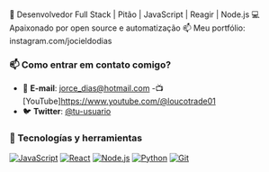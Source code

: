🚀 Desenvolvedor Full Stack | Pitão | JavaScript | Reagir | Node.js
💻 Apaixonado por open source e automatização
📫 Meu portfólio: instagram.com/jocieldodias
### 📫 Como entrar em contato comigo?
- 📧 **E-mail**: [jorce_dias@hotmail.com](jorcimcrip@gmail.com)
-📺 [YouTube]https://www.youtube.com/@loucotrade01  
- 🐦 **Twitter**: [@tu-usuario](https://twitter.com/tu-usuario)
### 🔧 Tecnologías y herramientas
[![JavaScript](https://img.shields.io/badge/-JavaScript-F7DF1E?logo=javascript&logoColor=black)](https://developer.mozilla.org/en-US/docs/Web/JavaScript)
[![React](https://img.shields.io/badge/-React-61DAFB?logo=react&logoColor=black)](https://reactjs.org/)
[![Node.js](https://img.shields.io/badge/-Node.js-339933?logo=node.js&logoColor=white)](https://nodejs.org/)
[![Python](https://img.shields.io/badge/-Python-3776AB?logo=python&logoColor=white)](https://www.python.org/)
[![Git](https://img.shields.io/badge/-Git-F05032?logo=git&logoColor=white)](https://git-scm.com/)


